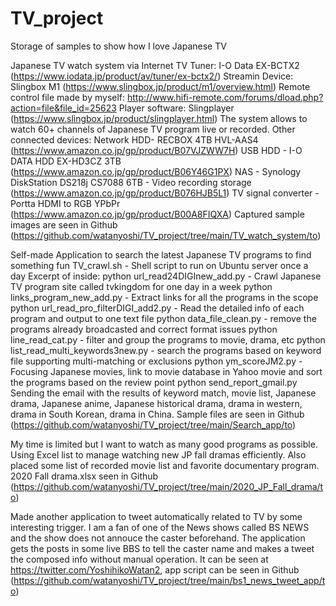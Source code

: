 # TV_project
Storage of samples to show how I love Japanese TV

Japanese TV watch system via Internet
TV Tuner: I-O Data EX-BCTX2 (https://www.iodata.jp/product/av/tuner/ex-bctx2/)
Streamin Device: Slingbox M1 (https://www.slingbox.jp/product/m1/overview.html)
Remote control file made by myself: http://www.hifi-remote.com/forums/dload.php?action=file&file_id=25623
Player software: Slingplayer (https://www.slingbox.jp/product/slingplayer.html)
The system allows to watch 60+ channels of Japanese TV program live or recorded.
Other connected devices:
Network HDD- RECBOX 4TB HVL-AAS4 (https://www.amazon.co.jp/gp/product/B07VJZWW7H)
USB HDD - I-O DATA HDD EX-HD3CZ 3TB (https://www.amazon.co.jp/gp/product/B06Y46G1PX)
NAS - Synology DiskStation DS218j CS7088 6TB - Video recording storage (https://www.amazon.co.jp/gp/product/B076HJB5L1)
TV signal converter - Portta HDMI to RGB YPbPr (https://www.amazon.co.jp/gp/product/B00A8FIQXA)
Captured sample images are seen in Github (https://github.com/watanyoshi/TV_project/tree/main/TV_watch_system/to)

Self-made Application to search the latest Japanese TV programs to find something fun
TV_crawl.sh - Shell script to run on Ubuntu server once a day
Excerpt of inside:
python url_read24DIGInew_add.py - Crawl Japanese TV program site called tvkingdom for one day in a week
python links_program_new_add.py - Extract links for all the programs in the scope
python url_read_pro_filterDIGI_add2.py - Read the detailed info of each program and output to one text file
python data_file_clean.py - remove the programs already broadcasted and correct format issues
python line_read_cat.py - filter and group the programs to movie, drama, etc
python list_read_multi_keywords3new.py - search the programs based on keyword file supporting multi-matching or exclusions
python ym_scoreJM2.py - Focusing Japanese movies, link to movie database in Yahoo movie and sort the programs based on the review point
python send_report_gmail.py Sending the email with the results of keyword match, movie list, Japanese drama, Japanese anime, Japanese historical drama, drama in western, drama in South Korean, drama in China.
Sample files are seen in Github (https://github.com/watanyoshi/TV_project/tree/main/Search_app/to)

My time is limited but I want to watch as many good programs as possible. Using Excel list to manage watching new JP fall dramas efficiently. Also placed some list of recorded movie list and favorite documentary program.
2020 Fall drama.xlsx seen in Github (https://github.com/watanyoshi/TV_project/tree/main/2020_JP_Fall_drama/to)

Made another application to tweet automatically related to TV by some interesting trigger. I am a fan of one of the News shows called BS NEWS and the show does not annouce the caster beforehand. The application gets the posts in some live BBS to tell the caster name and makes a tweet the composed info without manual operation.
It can be seen at https://twitter.com/YoshihikoWatan2, app script can be seen in Github (https://github.com/watanyoshi/TV_project/tree/main/bs1_news_tweet_app/to)


